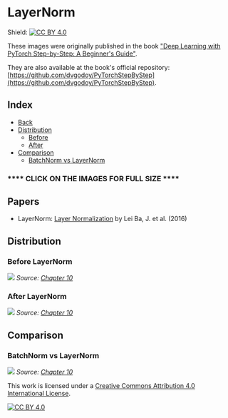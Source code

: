 # LayerNorm

Shield: [![CC BY 4.0][cc-by-shield]][cc-by]

These images were originally published in the book ["Deep Learning with PyTorch Step-by-Step: A Beginner's Guide"](https://leanpub.com/pytorch).

They are also available at the book's official repository: [https://github.com/dvgodoy/PyTorchStepByStep](https://github.com/dvgodoy/PyTorchStepByStep).

## Index

- [Back](https://github.com/dvgodoy/dl-visuals)
- [Distribution](#distribution)
    - [Before](#before-layernorm)
    - [After](#after-layernorm)
- [Comparison](#comparison)
    - [BatchNorm vs LayerNorm](#batchnorm-vs-layernorm)

### **** CLICK ON THE IMAGES FOR FULL SIZE ****

## Papers

- LayerNorm: [Layer Normalization](https://arxiv.org/abs/1607.06450) by Lei Ba, J. et al. (2016)

## Distribution

### Before LayerNorm

[![](https://raw.githubusercontent.com/dvgodoy/dl-visuals/main/LayerNorm/before_layer_norm.png)](https://raw.githubusercontent.com/dvgodoy/dl-visuals/main/LayerNorm/before_layer_norm.png)
*Source: [Chapter 10](https://github.com/dvgodoy/PyTorchStepByStep/blob/master/Chapter10.ipynb)*

### After LayerNorm

[![](https://raw.githubusercontent.com/dvgodoy/dl-visuals/main/LayerNorm/after_layer_norm.png)](https://raw.githubusercontent.com/dvgodoy/dl-visuals/main/LayerNorm/after_layer_norm.png)
*Source: [Chapter 10](https://github.com/dvgodoy/PyTorchStepByStep/blob/master/Chapter10.ipynb)*

## Comparison

### BatchNorm vs LayerNorm

[![](https://raw.githubusercontent.com/dvgodoy/dl-visuals/main/LayerNorm/layer_vs_batch_norm.png)](https://raw.githubusercontent.com/dvgodoy/dl-visuals/main/LayerNorm/layer_vs_batch_norm.png)
*Source: [Chapter 10](https://github.com/dvgodoy/PyTorchStepByStep/blob/master/Chapter10.ipynb)*

This work is licensed under a
[Creative Commons Attribution 4.0 International License][cc-by].

[![CC BY 4.0][cc-by-image]][cc-by]

[cc-by]: http://creativecommons.org/licenses/by/4.0/
[cc-by-image]: https://i.creativecommons.org/l/by/4.0/88x31.png
[cc-by-shield]: https://img.shields.io/badge/License-CC%20BY%204.0-lightgrey.svg
